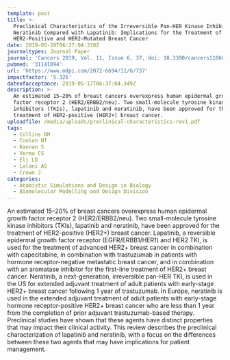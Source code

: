 ```yaml
---
template: post
title: >-
  Preclinical Characteristics of the Irreversible Pan-HER Kinase Inhibitor
  Neratinib Compared with Lapatinib: Implications for the Treatment of
  HER2-Positive and HER2-Mutated Breast Cancer
date: 2019-05-28T06:37:04.338Z
journaltypes: Journal Paper
journal: 'Cancers 2019, Vol. 11, Issue 6, 37, doi: 10.3390/cancers11060737'
pubmed: '31141894'
url: 'https://www.mdpi.com/2072-6694/11/6/737'
impactfactor: '5.326'
dateofacceptance: 2019-05-17T06:37:04.349Z
description: >-
  An estimated 15–20% of breast cancers overexpress human epidermal growth
  factor receptor 2 (HER2/ERBB2/neu). Two small-molecule tyrosine kinase
  inhibitors (TKIs), lapatinib and neratinib, have been approved for the
  treatment of HER2-positive (HER2+) breast cancer. 
uploadfile: /media/uploads/preclinical-characteristics-rev1.pdf
tags:
  - Collins DM
  - Conlon NT
  - Kannan S
  - Verma CS
  - Eli LD
  - Lalani AS
  - Crown J
categories:
  - Atomistic Simulations and Design in Biology
  - Biomolecular Modelling and Design Division
---
```

<!--StartFragment-->

An estimated 15–20% of breast cancers overexpress human epidermal growth factor receptor 2 (HER2/ERBB2/neu). Two small-molecule tyrosine kinase inhibitors (TKIs), lapatinib and neratinib, have been approved for the treatment of HER2-positive (HER2+) breast cancer. Lapatinib, a reversible epidermal growth factor receptor (EGFR/ERBB1/HER1) and HER2 TKI, is used for the treatment of advanced HER2+ breast cancer in combination with capecitabine, in combination with trastuzumab in patients with hormone receptor-negative metastatic breast cancer, and in combination with an aromatase inhibitor for the first-line treatment of HER2+ breast cancer. Neratinib, a next-generation, irreversible pan-HER TKI, is used in the US for extended adjuvant treatment of adult patients with early-stage HER2+ breast cancer following 1 year of trastuzumab. In Europe, neratinib is used in the extended adjuvant treatment of adult patients with early-stage hormone receptor-positive HER2+ breast cancer who are less than 1 year from the completion of prior adjuvant trastuzumab-based therapy. Preclinical studies have shown that these agents have distinct properties that may impact their clinical activity. This review describes the preclinical characterization of lapatinib and neratinib, with a focus on the differences between these two agents that may have implications for patient management.

<!--EndFragment-->
